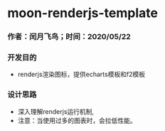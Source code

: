 # moon-renderjs-template

### 作者：闰月飞鸟；时间：2020/05/22
### 开发目的
-   renderjs渲染图标，提供echarts模板和f2模板
### 设计思路
- 深入理解renderjs运行机制,
- 注意：当使用过多的图表时，会拉低性能。
 
 
 
 

 

